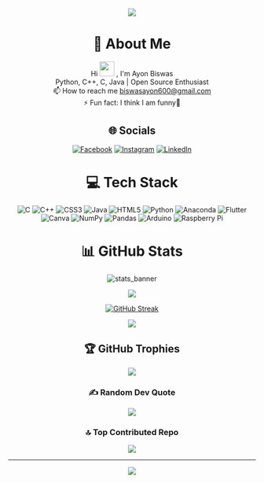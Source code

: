 <h1 align="center">
  <img src="To_my_GitHub_profile_AdobeExpress.gif"  />
</h1>



<div align="center">

# 💫 About Me
Hi  <img src="https://raw.githubusercontent.com/MartinHeinz/MartinHeinz/master/wave.gif" width="30px" height="30px" />
, I'm Ayon Biswas<br>
Python, C++, C, Java | Open Source Enthusiast<br>
📫 How to reach me biswasayon600@gmail.com<br>
⚡ Fun fact: I think I am funny🤣

## 🌐 Socials
[![Facebook](https://img.shields.io/badge/Facebook-%231877F2.svg?logo=Facebook&logoColor=white)](https://facebook.com/https://www.facebook.com/rik.biswas.54738) 
[![Instagram](https://img.shields.io/badge/Instagram-%23E4405F.svg?logo=Instagram&logoColor=white)](https://instagram.com/https://www.instagram.com/ayan_biswas46/) 
[![LinkedIn](https://img.shields.io/badge/LinkedIn-%230077B5.svg?logo=linkedin&logoColor=white)](https://linkedin.com/in/https://www.linkedin.com/in/ayon-biswas-907487227/) 

</div>

<div align="center">

# 💻 Tech Stack

</div>

<div align="center">

![C](https://img.shields.io/badge/c-%2300599C.svg?style=plastic&logo=c&logoColor=white) 
![C++](https://img.shields.io/badge/c++-%2300599C.svg?style=plastic&logo=c%2B%2B&logoColor=white) 
![CSS3](https://img.shields.io/badge/css3-%231572B6.svg?style=plastic&logo=css3&logoColor=white) 
![Java](https://img.shields.io/badge/java-%23ED8B00.svg?style=plastic&logo=java&logoColor=white) 
![HTML5](https://img.shields.io/badge/html5-%23E34F26.svg?style=plastic&logo=html5&logoColor=white) 
![Python](https://img.shields.io/badge/python-3670A0?style=plastic&logo=python&logoColor=ffdd54) 
![Anaconda](https://img.shields.io/badge/Anaconda-%2344A833.svg?style=plastic&logo=anaconda&logoColor=white) 
![Flutter](https://img.shields.io/badge/Flutter-%2302569B.svg?style=plastic&logo=Flutter&logoColor=white) 
![Canva](https://img.shields.io/badge/Canva-%2300C4CC.svg?style=plastic&logo=Canva&logoColor=white) 
![NumPy](https://img.shields.io/badge/numpy-%23013243.svg?style=plastic&logo=numpy&logoColor=white) 
![Pandas](https://img.shields.io/badge/pandas-%23150458.svg?style=plastic&logo=pandas&logoColor=white) 
![Arduino](https://img.shields.io/badge/-Arduino-00979D?style=plastic&logo=Arduino&logoColor=white) 
![Raspberry Pi](https://img.shields.io/badge/-RaspberryPi-C51A4A?style=plastic&logo=Raspberry-Pi)

</div>

<div align="center">

# 📊 GitHub Stats

</div>

<div align="center">

  
  


![stats_banner](https://user-images.githubusercontent.com/78341798/194534778-d662496c-ae00-4e8d-ae9b-b90912054e7f.gif)

<!-- Begin Stats Cards -->
<!-- Resources:  -->
<!-- Github & Languages Stats: https://github.com/anuraghazra/github-readme-stats --> 
<!-- Streak Stats: https://github.com/denvercoder1/github-readme-streak-stats -->
<!-- Change the value after ?username= ayonbiswas0001. -->
<div class="stats" align="center">


</div>
<!--  End Stats Cards -->
  
  
  
  
![](https://github-readme-stats.vercel.app/api?username=ayonbiswas0001&theme=dark&hide_border=true&include_all_commits=true&count_private=true) <br/>

[![GitHub Streak](https://streak-stats.demolab.com/?user=ayonbiswas0001&theme=dark&hide_border=true)<br/>](https://git.io/streak-stats)


![](https://github-readme-stats.vercel.app/api/top-langs/?username=ayonbiswas0001&theme=dark&hide_border=true&include_all_commits=true&count_private=true&layout=compact)

</div>


<div align="center">


## 🏆 GitHub Trophies


</div>

<div align="center">

![](https://github-profile-trophy.vercel.app/?username=ayonbiswas0001&theme=buddhism&no-frame=true&no-bg=true&margin-w=4)

</div>


<div align="center">

### ✍️ Random Dev Quote

</div>


<div align="center">

![](https://quotes-github-readme.vercel.app/api?type=vetical&theme=dark)

</div>


<div align="center">



### 🔝 Top Contributed Repo


</div>

<div align="center">

![](https://github-contributor-stats.vercel.app/api?username=ayonbiswas0001&limit=5&theme=dark&combine_all_yearly_contributions=true)

</div>

---
<div align="center">

[![](https://visitcount.itsvg.in/api?id=ayonbiswas0001&icon=0&color=0)](https://visitcount.itsvg.in)

</div>















